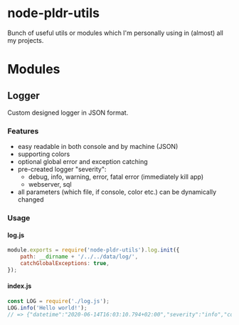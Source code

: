 # node-pldr-utils
Bunch of useful utils or modules which I'm personally using in (almost) all my projects.

# Modules

## Logger

Custom designed logger in JSON format. 

### Features
- easy readable in both console and by machine (JSON)
- supporting colors 
- optional global error and exception catching
- pre-created logger "severity":
    - debug, info, warning, error, fatal error (immediately kill app)
    - webserver, sql
- all parameters (which file, if console, color etc.) can be dynamically changed

### Usage

#### log.js
```js
module.exports = require('node-pldr-utils').log.init({
	path: __dirname + '/../../data/log/',
	catchGlobalExceptions: true,
});
```
#### index.js
```js
const LOG = require('./log.js');
LOG.info('Hello world!');
// => {"datetime":"2020-06-14T16:03:10.794+02:00","severity":"info","content":"Hello world!"}
```